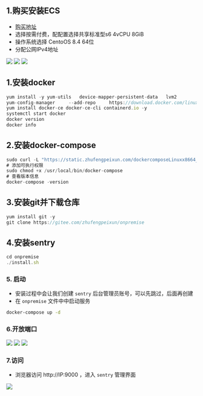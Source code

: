 ## 1.购买安装ECS
- [购买地址](https://ecs-buy.aliyun.com/wizard/#/prepay/cn-hangzhou)
- 选择按需付费，配配置选择共享标准型s6 4vCPU 8GiB
- 操作系统选择 CentoOS 8.4 64位
- 分配公网IPv4地址

![](https://static.zhufengpeixun.com/1buyecs_1637119194761.png)
![](https://static.zhufengpeixun.com/2buyecs_1637129255012.png)
![](https://static.zhufengpeixun.com/3buyecs_1637119216339.png)


## 1.安装docker
```js
yum install -y yum-utils   device-mapper-persistent-data   lvm2
yum-config-manager     --add-repo     https://download.docker.com/linux/centos/docker-ce.repo
yum install docker-ce docker-ce-cli containerd.io -y
systemctl start docker
docker version
docker info
```

## 2.安装docker-compose
```js
sudo curl -L "https://static.zhufengpeixun.com/dockercomposeLinuxx8664_1637129076349" -o /usr/local/bin/docker-compose
# 添加可执行权限
sudo chmod +x /usr/local/bin/docker-compose
# 查看版本信息 
docker-compose -version
```

## 3.安装git并下载仓库 
```js
yum install git -y
git clone https://gitee.com/zhufengpeixun/onpremise
```


## 4.安装sentry
```js
cd onpremise
./install.sh
```

### 5. 启动
- 安装过程中会让我们创建 `sentry` 后台管理员账号，可以先跳过，后面再创建
- 在 `onpremise` 文件中中启动服务

```bash
docker-compose up -d
```

### 6.开放端口
![](https://static.zhufengpeixun.com/security_1637131020208.png)
![](https://static.zhufengpeixun.com/security2_1637131034345.png)
![](https://static.zhufengpeixun.com/security3_1637131043477.png)

### 7.访问
- 浏览器访问 http://IP:9000 ，进入 `sentry` 管理界面

![](https://static.zhufengpeixun.com/sentrylogin_1637131160321.png)

